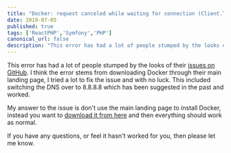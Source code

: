 ```yaml
---
title: "Docker: request canceled while waiting for connection (Client.Timeout exceeded while awaiting headers)"
date: 2019-07-05
published: true
tags: ['ReactPHP','Symfony','PHP']
canonical_url: false
description: "This error has had a lot of people stumped by the looks of their issues on GitHub. I think the error stems from downloading Docker through their main landing page, I tried a lot to fix the issue and with no luck. This included switching the DNS over to 8.8.8.8 which has been suggested in the past and worked."
---
```


This error has had a lot of people stumped by the looks of their [issues on GitHub](https://github.com/docker/kitematic/issues). I think the error stems from downloading Docker through their main landing page, I tried a lot to fix the issue and with no luck. This included switching the DNS over to 8.8.8.8 which has been suggested in the past and worked.

My answer to the issue is don't use the main landing page to install Docker, instead you want to [download it from here](https://docs.docker.com/install/#supported-platforms) and then everything should work as normal.

If you have any questions, or feel it hasn't worked for you, then please let me know.
